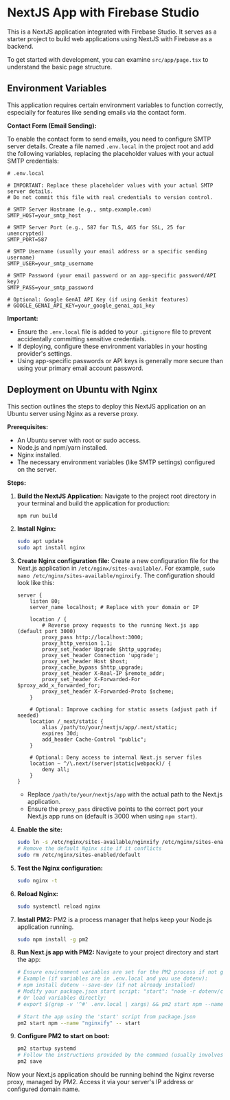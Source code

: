 
# NextJS App with Firebase Studio

This is a NextJS application integrated with Firebase Studio. It serves as a starter project to build web applications using NextJS with Firebase as a backend.

To get started with development, you can examine `src/app/page.tsx` to understand the basic page structure.

## Environment Variables

This application requires certain environment variables to function correctly, especially for features like sending emails via the contact form.

**Contact Form (Email Sending):**

To enable the contact form to send emails, you need to configure SMTP server details. Create a file named `.env.local` in the project root and add the following variables, replacing the placeholder values with your actual SMTP credentials:

```plaintext
# .env.local

# IMPORTANT: Replace these placeholder values with your actual SMTP server details.
# Do not commit this file with real credentials to version control.

# SMTP Server Hostname (e.g., smtp.example.com)
SMTP_HOST=your_smtp_host

# SMTP Server Port (e.g., 587 for TLS, 465 for SSL, 25 for unencrypted)
SMTP_PORT=587

# SMTP Username (usually your email address or a specific sending username)
SMTP_USER=your_smtp_username

# SMTP Password (your email password or an app-specific password/API key)
SMTP_PASS=your_smtp_password

# Optional: Google GenAI API Key (if using Genkit features)
# GOOGLE_GENAI_API_KEY=your_google_genai_api_key
```

**Important:**
*   Ensure the `.env.local` file is added to your `.gitignore` file to prevent accidentally committing sensitive credentials.
*   If deploying, configure these environment variables in your hosting provider's settings.
*   Using app-specific passwords or API keys is generally more secure than using your primary email account password.

## Deployment on Ubuntu with Nginx

This section outlines the steps to deploy this NextJS application on an Ubuntu server using Nginx as a reverse proxy.

**Prerequisites:**

*   An Ubuntu server with root or sudo access.
*   Node.js and npm/yarn installed.
*   Nginx installed.
*   The necessary environment variables (like SMTP settings) configured on the server.

**Steps:**

1.  **Build the NextJS Application:**
    Navigate to the project root directory in your terminal and build the application for production:

    ```bash
    npm run build
    ```

2.  **Install Nginx:**

    ```bash
    sudo apt update
    sudo apt install nginx
    ```

3.  **Create Nginx configuration file:**
    Create a new configuration file for the Next.js application in `/etc/nginx/sites-available/`. For example, `sudo nano /etc/nginx/sites-available/nginxify`. The configuration should look like this:

    ```nginx
    server {
        listen 80;
        server_name localhost; # Replace with your domain or IP

        location / {
            # Reverse proxy requests to the running Next.js app (default port 3000)
            proxy_pass http://localhost:3000;
            proxy_http_version 1.1;
            proxy_set_header Upgrade $http_upgrade;
            proxy_set_header Connection 'upgrade';
            proxy_set_header Host $host;
            proxy_cache_bypass $http_upgrade;
            proxy_set_header X-Real-IP $remote_addr;
            proxy_set_header X-Forwarded-For $proxy_add_x_forwarded_for;
            proxy_set_header X-Forwarded-Proto $scheme;
        }

        # Optional: Improve caching for static assets (adjust path if needed)
        location /_next/static {
            alias /path/to/your/nextjs/app/.next/static;
            expires 30d;
            add_header Cache-Control "public";
        }

        # Optional: Deny access to internal Next.js server files
        location ~ ^/\.next/(server|static|webpack)/ {
            deny all;
        }
    }
    ```
    *   Replace `/path/to/your/nextjs/app` with the actual path to the Next.js application.
    *   Ensure the `proxy_pass` directive points to the correct port your Next.js app runs on (default is 3000 when using `npm start`).

4.  **Enable the site:**

    ```bash
    sudo ln -s /etc/nginx/sites-available/nginxify /etc/nginx/sites-enabled/
    # Remove the default Nginx site if it conflicts
    sudo rm /etc/nginx/sites-enabled/default
    ```

5.  **Test the Nginx configuration:**

    ```bash
    sudo nginx -t
    ```

6.  **Reload Nginx:**

    ```bash
    sudo systemctl reload nginx
    ```

7.  **Install PM2:**
    PM2 is a process manager that helps keep your Node.js application running.

    ```bash
    sudo npm install -g pm2
    ```

8.  **Run Next.js app with PM2:**
    Navigate to your project directory and start the app:

    ```bash
    # Ensure environment variables are set for the PM2 process if not globally available
    # Example (if variables are in .env.local and you use dotenv):
    # npm install dotenv --save-dev (if not already installed)
    # Modify your package.json start script: "start": "node -r dotenv/config node_modules/next/dist/bin/next start"
    # Or load variables directly:
    # export $(grep -v '^#' .env.local | xargs) && pm2 start npm --name "nginxify" -- start

    # Start the app using the 'start' script from package.json
    pm2 start npm --name "nginxify" -- start
    ```

9.  **Configure PM2 to start on boot:**

    ```bash
    pm2 startup systemd
    # Follow the instructions provided by the command (usually involves running a command with sudo)
    pm2 save
    ```

Now your Next.js application should be running behind the Nginx reverse proxy, managed by PM2. Access it via your server's IP address or configured domain name.
